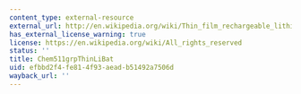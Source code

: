 ```yaml
---
content_type: external-resource
external_url: http://en.wikipedia.org/wiki/Thin_film_rechargeable_lithium_battery#mediaviewer/File:Basic_battery_charging.jpg
has_external_license_warning: true
license: https://en.wikipedia.org/wiki/All_rights_reserved
status: ''
title: Chem511grpThinLiBat
uid: efbbd2f4-fe81-4f93-aead-b51492a7506d
wayback_url: ''
---
```

